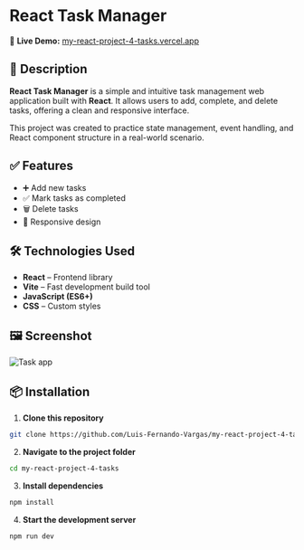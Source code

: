 # React Task Manager

🚀 **Live Demo:** [my-react-project-4-tasks.vercel.app](https://my-react-project-4-tasks.vercel.app)

## 📝 Description

**React Task Manager** is a simple and intuitive task management web application built with **React**. It allows users to add, complete, and delete tasks, offering a clean and responsive interface.

This project was created to practice state management, event handling, and React component structure in a real-world scenario.

## ✅ Features

- ➕ Add new tasks
- ✅ Mark tasks as completed
- 🗑️ Delete tasks
- 📱 Responsive design

## 🛠 Technologies Used

- **React** – Frontend library
- **Vite** – Fast development build tool
- **JavaScript (ES6+)**
- **CSS** – Custom styles

## 🖼️ Screenshot

![Task app](https://github.com/user-attachments/assets/37b395d7-3a09-45c1-a736-45591c256ea0)


## 📦 Installation

1. **Clone this repository**
```bash
git clone https://github.com/Luis-Fernando-Vargas/my-react-project-4-tasks.git
```

2. **Navigate to the project folder**

```bash
cd my-react-project-4-tasks
```
3. **Install dependencies**
```bash
npm install
```

4. **Start the development server**
```bash
npm run dev
```
